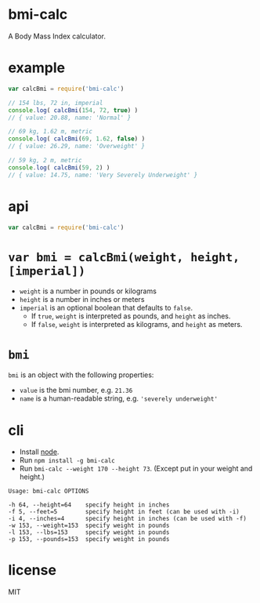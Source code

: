 bmi-calc
========

A Body Mass Index calculator.

# example

```js
var calcBmi = require('bmi-calc')

// 154 lbs, 72 in, imperial
console.log( calcBmi(154, 72, true) )
// { value: 20.88, name: 'Normal' }

// 69 kg, 1.62 m, metric
console.log( calcBmi(69, 1.62, false) )
// { value: 26.29, name: 'Overweight' }

// 59 kg, 2 m, metric
console.log( calcBmi(59, 2) )
// { value: 14.75, name: 'Very Severely Underweight' }
```

# api

```js
var calcBmi = require('bmi-calc')
```

# `var bmi = calcBmi(weight, height, [imperial])`

- `weight` is a number in pounds or kilograms
- `height` is a number in inches or meters
- `imperial` is an optional boolean that defaults to `false`.
	- If `true`, `weight` is interpreted as pounds, and `height` as inches.
	- If `false`, `weight` is interpreted as kilograms, and `height` as meters.

# `bmi`

`bmi` is an object with the following properties:

- `value` is the bmi number, e.g. `21.36`
- `name` is a human-readable string, e.g. `'severely underweight'`


# cli

- Install [node](http://nodejs.org/download).
- Run `npm install -g bmi-calc`
- Run `bmi-calc --weight 170 --height 73`. (Except put in your weight and height.)

```
Usage: bmi-calc OPTIONS

-h 64, --height=64    specify height in inches
-f 5, --feet=5        specify height in feet (can be used with -i)
-i 4, --inches=4      specify height in inches (can be used with -f)
-w 153, --weight=153  specify weight in pounds
-l 153, --lbs=153     specify weight in pounds
-p 153, --pounds=153  specify weight in pounds
```

# license

MIT
